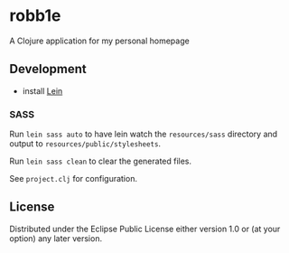 # robb1e

A Clojure application for my personal homepage

## Development

- install [Lein](http://leiningen.org)

### SASS

Run `lein sass auto` to have lein watch the `resources/sass` directory and output to `resources/public/stylesheets`.

Run `lein sass clean` to clear the generated files.

See `project.clj` for configuration.

## License

Distributed under the Eclipse Public License either version 1.0 or (at
your option) any later version.
